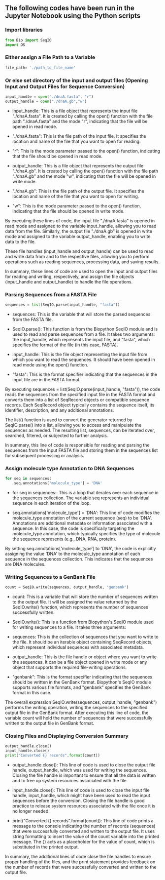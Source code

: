 ## The following codes have been run in the Jupyter Notebook using the Python scripts


### Import libraries

```python
from Bio import SeqIO
import OS
```

### Either assign a File Path to a Variable

```python
file_path= './path_to_file_name'
```

### Or else set directory of the input and output files (Opening Input and Output Files for Sequence Conversion)

```python
input_handle = open("./dnaA.fasta", "r")
output_handle = open("./dnaA.gb","w")          
```
* input_handle: This is a file object that represents the input file "./dnaA.fasta". It is created by calling the open() function with the file path "./dnaA.fasta" and the mode "r", indicating that the file will be opened in read mode.

* "./dnaA.fasta": This is the file path of the input file. It specifies the location and name of the file that you want to open for reading.

* "r": This is the mode parameter passed to the open() function, indicating that the file should be opened in read mode.

* output_handle: This is a file object that represents the output file "./dnaA.gb". It is created by calling the open() function with the file path "./dnaA.gb" and the mode "w", indicating that the file will be opened in write mode.

* "./dnaA.gb": This is the file path of the output file. It specifies the location and name of the file that you want to open for writing.

* "w": This is the mode parameter passed to the open() function, indicating that the file should be opened in write mode.

By executing these lines of code, the input file "./dnaA.fasta" is opened in read mode and assigned to the variable input_handle, allowing you to read data from the file. Similarly, the output file "./dnaA.gb" is opened in write mode and assigned to the variable output_handle, enabling you to write data to the file.

These file handles (input_handle and output_handle) can be used to read and write data from and to the respective files, allowing you to perform operations such as reading sequences, processing data, and saving results.

In summary, these lines of code are used to open the input and output files for reading and writing, respectively, and assign the file objects (input_handle and output_handle) to handle the file operations.

### Parsing Sequences from a FASTA File

```python
sequences = list(SeqIO.parse(input_handle, "fasta"))
```
* sequences: This is the variable that will store the parsed sequences from the FASTA file.

* SeqIO.parse(): This function is from the Biopython SeqIO module and is used to read and parse sequences from a file. It takes two arguments: the input_handle, which represents the input file, and "fasta", which specifies the format of the file (in this case, FASTA).

* input_handle: This is the file object representing the input file from which you want to read the sequences. It should have been opened in read mode using the open() function.

* "fasta": This is the format specifier indicating that the sequences in the input file are in the FASTA format.

By executing sequences = list(SeqIO.parse(input_handle, "fasta")), the code reads the sequences from the specified input file in the FASTA format and converts them into a list of SeqRecord objects or compatible sequence records. Each SeqRecord object typically contains the sequence itself, its identifier, description, and any additional annotations.

The list() function is used to convert the generator returned by SeqIO.parse() into a list, allowing you to access and manipulate the sequences as needed. The resulting list, sequences, can be iterated over, searched, filtered, or subjected to further analysis.

In summary, this line of code is responsible for reading and parsing the sequences from the input FASTA file and storing them in the sequences list for subsequent processing or analysis.


### Assign molecule type Annotation to DNA Sequences

```python
for seq in sequences:
    seq.annotations['molecule_type'] = 'DNA'
```

* for seq in sequences:: This is a loop that iterates over each sequence in the sequences collection. The variable seq represents an individual sequence in each iteration of the loop.

* seq.annotations['molecule_type'] = 'DNA': This line of code modifies the molecule_type annotation of the current sequence (seq) to be 'DNA'. Annotations are additional metadata or information associated with a sequence. In this case, the code is specifically targeting the molecule_type annotation, which typically specifies the type of molecule the sequence represents (e.g., DNA, RNA, protein).

By setting seq.annotations['molecule_type'] to 'DNA', the code is explicitly assigning the value 'DNA' to the molecule_type annotation of each sequence in the sequences collection. This indicates that the sequences are DNA molecules.

### Writing Sequences to a GenBank File

```python
count = SeqIO.write(sequences, output_handle, "genbank")
```
* count: This is a variable that will store the number of sequences written to the output file. It will be assigned the value returned by the SeqIO.write() function, which represents the number of sequences successfully written.

* SeqIO.write(): This is a function from Biopython's SeqIO module used for writing sequences to a file. It takes three arguments:

* sequences: This is the collection of sequences that you want to write to the file. It should be an iterable object containing SeqRecord objects, which represent individual sequences with associated metadata.

* output_handle: This is the file handle or object where you want to write the sequences. It can be a file object opened in write mode or any object that supports the required file-writing operations.

* "genbank": This is the format specifier indicating that the sequences should be written in the GenBank format. Biopython's SeqIO module supports various file formats, and "genbank" specifies the GenBank format in this case.

The overall expression SeqIO.write(sequences, output_handle, "genbank") performs the writing operation, writing the sequences to the specified output file in the GenBank format. After executing this line of code, the variable count will hold the number of sequences that were successfully written to the output file in GenBank format.

### Closing Files and Displaying Conversion Summary

```python
output_handle.close()
input_handle.close()
print("Converted {} records".format(count))
```
* output_handle.close(): This line of code is used to close the output file handle, output_handle, which was used for writing the sequences. Closing the file handle is important to ensure that all the data is written and to free up system resources associated with the file.

* input_handle.close(): This line of code is used to close the input file handle, input_handle, which might have been used to read the input sequences before the conversion. Closing the file handle is good practice to release system resources associated with the file once it is no longer needed.

* print("Converted {} records".format(count)): This line of code prints a message to the console indicating the number of records (sequences) that were successfully converted and written to the output file. It uses string formatting to insert the value of the count variable into the printed message. The {} acts as a placeholder for the value of count, which is substituted in the printed output.

In summary, the additional lines of code close the file handles to ensure proper handling of the files, and the print statement provides feedback on the number of records that were successfully converted and written to the output file.


